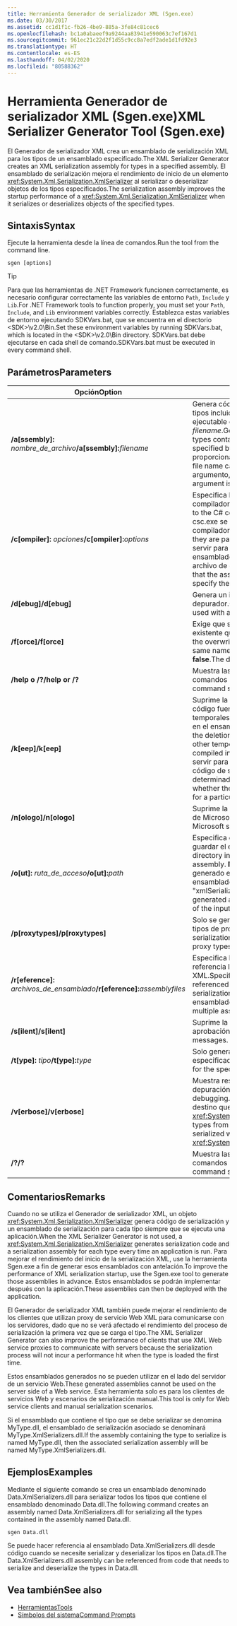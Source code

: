 ```yaml
---
title: Herramienta Generador de serializador XML (Sgen.exe)
ms.date: 03/30/2017
ms.assetid: cc1d1f1c-fb26-4be9-885a-3fe84c81cec6
ms.openlocfilehash: bc1a0abaeef9a9244aa83941e590063c7ef167d1
ms.sourcegitcommit: 961ec21c22d2f1d55c9cc8a7edf2ade1d1fd92e3
ms.translationtype: HT
ms.contentlocale: es-ES
ms.lasthandoff: 04/02/2020
ms.locfileid: "80588362"
---
```

# <a name="xml-serializer-generator-tool-sgenexe"></a><span data-ttu-id="a7fe3-102">Herramienta Generador de serializador XML (Sgen.exe)</span><span class="sxs-lookup"><span data-stu-id="a7fe3-102">XML Serializer Generator Tool (Sgen.exe)</span></span>

<span data-ttu-id="a7fe3-103">El Generador de serializador XML crea un ensamblado de serialización XML para los tipos de un ensamblado especificado.</span><span class="sxs-lookup"><span data-stu-id="a7fe3-103">The XML Serializer Generator creates an XML serialization assembly for types in a specified assembly.</span></span> <span data-ttu-id="a7fe3-104">El ensamblado de serialización mejora el rendimiento de inicio de un elemento <xref:System.Xml.Serialization.XmlSerializer> al serializar o deserializar objetos de los tipos especificados.</span><span class="sxs-lookup"><span data-stu-id="a7fe3-104">The serialization assembly improves the startup performance of a <xref:System.Xml.Serialization.XmlSerializer> when it serializes or deserializes objects of the specified types.</span></span>
  
## <a name="syntax"></a><span data-ttu-id="a7fe3-105">Sintaxis</span><span class="sxs-lookup"><span data-stu-id="a7fe3-105">Syntax</span></span>

<span data-ttu-id="a7fe3-106">Ejecute la herramienta desde la línea de comandos.</span><span class="sxs-lookup"><span data-stu-id="a7fe3-106">Run the tool from the command line.</span></span>
  
```console  
sgen [options]  
```
  
> [!TIP]
> <span data-ttu-id="a7fe3-107">Para que las herramientas de .NET Framework funcionen correctamente, es necesario configurar correctamente las variables de entorno `Path`, `Include` y `Lib`.</span><span class="sxs-lookup"><span data-stu-id="a7fe3-107">For .NET Framework tools to function properly, you must set your `Path`, `Include`, and `Lib` environment variables correctly.</span></span> <span data-ttu-id="a7fe3-108">Establezca estas variables de entorno ejecutando SDKVars.bat, que se encuentra en el directorio \<SDK>\v2.0\Bin.</span><span class="sxs-lookup"><span data-stu-id="a7fe3-108">Set these environment variables by running SDKVars.bat, which is located in the \<SDK>\v2.0\Bin directory.</span></span> <span data-ttu-id="a7fe3-109">SDKVars.bat debe ejecutarse en cada shell de comando.</span><span class="sxs-lookup"><span data-stu-id="a7fe3-109">SDKVars.bat must be executed in every command shell.</span></span>
  
## <a name="parameters"></a><span data-ttu-id="a7fe3-110">Parámetros</span><span class="sxs-lookup"><span data-stu-id="a7fe3-110">Parameters</span></span>  
  
|<span data-ttu-id="a7fe3-111">Opción</span><span class="sxs-lookup"><span data-stu-id="a7fe3-111">Option</span></span>|<span data-ttu-id="a7fe3-112">Descripción</span><span class="sxs-lookup"><span data-stu-id="a7fe3-112">Description</span></span>|  
|------------|-----------------|  
|<span data-ttu-id="a7fe3-113">**/a\[ssembly\]:** _nombre_de_archivo_</span><span class="sxs-lookup"><span data-stu-id="a7fe3-113">**/a\[ssembly\]:**_filename_</span></span>|<span data-ttu-id="a7fe3-114">Genera código de serialización para todos los tipos incluidos en el ensamblado o la aplicación ejecutable especificados por *filename*.</span><span class="sxs-lookup"><span data-stu-id="a7fe3-114">Generates serialization code for all the types contained in the assembly or executable specified by *filename*.</span></span> <span data-ttu-id="a7fe3-115">Solo se puede proporcionar un nombre de archivo.</span><span class="sxs-lookup"><span data-stu-id="a7fe3-115">Only one file name can be provided.</span></span> <span data-ttu-id="a7fe3-116">Si se repite este argumento, se utilizará el último nombre.</span><span class="sxs-lookup"><span data-stu-id="a7fe3-116">If this argument is repeated, the last file name is used.</span></span>|  
|<span data-ttu-id="a7fe3-117">**/c\[ompiler\]:** _opciones_</span><span class="sxs-lookup"><span data-stu-id="a7fe3-117">**/c\[ompiler\]:**_options_</span></span>|<span data-ttu-id="a7fe3-118">Especifica las opciones que se deben pasar al compilador de C#.</span><span class="sxs-lookup"><span data-stu-id="a7fe3-118">Specifies the options to pass to the C# compiler.</span></span> <span data-ttu-id="a7fe3-119">Todas las opciones de csc.exe se admiten tal como se pasan al compilador.</span><span class="sxs-lookup"><span data-stu-id="a7fe3-119">All csc.exe options are supported as they are passed to the compiler.</span></span> <span data-ttu-id="a7fe3-120">Esto puede servir para especificar que se debería firmar el ensamblado, así como para especificar el archivo de clave.</span><span class="sxs-lookup"><span data-stu-id="a7fe3-120">This can be used to specify that the assembly should be signed and to specify the key file.</span></span>|  
|<span data-ttu-id="a7fe3-121">**/d\[ebug\]**</span><span class="sxs-lookup"><span data-stu-id="a7fe3-121">**/d\[ebug\]**</span></span>|<span data-ttu-id="a7fe3-122">Genera un imagen que se puede utilizar con un depurador.</span><span class="sxs-lookup"><span data-stu-id="a7fe3-122">Generates an image that can be used with a debugger.</span></span>|  
|<span data-ttu-id="a7fe3-123">**/f\[orce\]**</span><span class="sxs-lookup"><span data-stu-id="a7fe3-123">**/f\[orce\]**</span></span>|<span data-ttu-id="a7fe3-124">Exige que se sobrescriba un ensamblado existente que tenga el mismo nombre.</span><span class="sxs-lookup"><span data-stu-id="a7fe3-124">Forces the overwriting of an existing assembly of the same name.</span></span> <span data-ttu-id="a7fe3-125">El valor predeterminado es **false**.</span><span class="sxs-lookup"><span data-stu-id="a7fe3-125">The default is **false**.</span></span>|  
|<span data-ttu-id="a7fe3-126">**/help o /?**</span><span class="sxs-lookup"><span data-stu-id="a7fe3-126">**/help or /?**</span></span>|<span data-ttu-id="a7fe3-127">Muestra las opciones y la sintaxis de los comandos para la herramienta.</span><span class="sxs-lookup"><span data-stu-id="a7fe3-127">Displays command syntax and options for the tool.</span></span>|  
|<span data-ttu-id="a7fe3-128">**/k\[eep\]**</span><span class="sxs-lookup"><span data-stu-id="a7fe3-128">**/k\[eep\]**</span></span>|<span data-ttu-id="a7fe3-129">Suprime la eliminación de los archivos de código fuente generados y otros archivos temporales después de que se han compilado en el ensamblado de serialización.</span><span class="sxs-lookup"><span data-stu-id="a7fe3-129">Suppresses the deletion of the generated source files and other temporary files after they have been compiled into the serialization assembly.</span></span> <span data-ttu-id="a7fe3-130">Puede servir para determinar si la herramienta genera código de serialización para un tipo determinado.</span><span class="sxs-lookup"><span data-stu-id="a7fe3-130">This can be used to determine whether the tool is generating serialization code for a particular type.</span></span>|  
|<span data-ttu-id="a7fe3-131">**/n\[ologo\]**</span><span class="sxs-lookup"><span data-stu-id="a7fe3-131">**/n\[ologo\]**</span></span>|<span data-ttu-id="a7fe3-132">Suprime la presentación de la portada de inicio de Microsoft.</span><span class="sxs-lookup"><span data-stu-id="a7fe3-132">Suppresses the display of the Microsoft startup banner.</span></span>|  
|<span data-ttu-id="a7fe3-133">**/o\[ut\]:** _ruta_de_acceso_</span><span class="sxs-lookup"><span data-stu-id="a7fe3-133">**/o\[ut\]:**_path_</span></span>|<span data-ttu-id="a7fe3-134">Especifica el directorio en el que se debe guardar el ensamblado generado.</span><span class="sxs-lookup"><span data-stu-id="a7fe3-134">Specifies the directory in which to save the generated assembly.</span></span> <span data-ttu-id="a7fe3-135">**Nota:**  El nombre del ensamblado generado está compuesto por el nombre del ensamblado de entrada y "xmlSerializers.dll".</span><span class="sxs-lookup"><span data-stu-id="a7fe3-135">**Note:**  The name of the generated assembly is composed of the name of the input assembly plus "xmlSerializers.dll".</span></span>|  
|<span data-ttu-id="a7fe3-136">**/p\[roxytypes\]**</span><span class="sxs-lookup"><span data-stu-id="a7fe3-136">**/p\[roxytypes\]**</span></span>|<span data-ttu-id="a7fe3-137">Solo se genera código de serialización para los tipos de proxy de servicio Web XML.</span><span class="sxs-lookup"><span data-stu-id="a7fe3-137">Generates serialization code only for the XML Web service proxy types.</span></span>|  
|<span data-ttu-id="a7fe3-138">**/r\[eference\]:** _archivos_de_ensamblado_</span><span class="sxs-lookup"><span data-stu-id="a7fe3-138">**/r\[eference\]:**_assemblyfiles_</span></span>|<span data-ttu-id="a7fe3-139">Especifica los ensamblados a los que hacen referencia los tipos que requieren serialización XML.</span><span class="sxs-lookup"><span data-stu-id="a7fe3-139">Specifies the assemblies that are referenced by the types requiring XML serialization.</span></span> <span data-ttu-id="a7fe3-140">Acepta varios archivos de ensamblado separados por comas.</span><span class="sxs-lookup"><span data-stu-id="a7fe3-140">Accepts multiple assembly files separated by commas.</span></span>|  
|<span data-ttu-id="a7fe3-141">**/s\[ilent\]**</span><span class="sxs-lookup"><span data-stu-id="a7fe3-141">**/s\[ilent\]**</span></span>|<span data-ttu-id="a7fe3-142">Suprime la presentación de mensajes de aprobación.</span><span class="sxs-lookup"><span data-stu-id="a7fe3-142">Suppresses the display of success messages.</span></span>|  
|<span data-ttu-id="a7fe3-143">**/t\[ype\]:** _tipo_</span><span class="sxs-lookup"><span data-stu-id="a7fe3-143">**/t\[ype\]:**_type_</span></span>|<span data-ttu-id="a7fe3-144">Solo genera código de serialización para el tipo especificado.</span><span class="sxs-lookup"><span data-stu-id="a7fe3-144">Generates serialization code only for the specified type.</span></span>|  
|<span data-ttu-id="a7fe3-145">**/v\[erbose\]**</span><span class="sxs-lookup"><span data-stu-id="a7fe3-145">**/v\[erbose\]**</span></span>|<span data-ttu-id="a7fe3-146">Muestra resultados detallados para la depuración.</span><span class="sxs-lookup"><span data-stu-id="a7fe3-146">Displays verbose output for debugging.</span></span> <span data-ttu-id="a7fe3-147">Enumera tipos del ensamblado de destino que no se pueden serializar con <xref:System.Xml.Serialization.XmlSerializer>.</span><span class="sxs-lookup"><span data-stu-id="a7fe3-147">Lists types from the target assembly that cannot be serialized with the <xref:System.Xml.Serialization.XmlSerializer>.</span></span>|  
|<span data-ttu-id="a7fe3-148">**/?**</span><span class="sxs-lookup"><span data-stu-id="a7fe3-148">**/?**</span></span>|<span data-ttu-id="a7fe3-149">Muestra las opciones y la sintaxis de los comandos para la herramienta.</span><span class="sxs-lookup"><span data-stu-id="a7fe3-149">Displays command syntax and options for the tool.</span></span>|  
  
## <a name="remarks"></a><span data-ttu-id="a7fe3-150">Comentarios</span><span class="sxs-lookup"><span data-stu-id="a7fe3-150">Remarks</span></span>  
 <span data-ttu-id="a7fe3-151">Cuando no se utiliza el Generador de serializador XML, un objeto <xref:System.Xml.Serialization.XmlSerializer> genera código de serialización y un ensamblado de serialización para cada tipo siempre que se ejecuta una aplicación.</span><span class="sxs-lookup"><span data-stu-id="a7fe3-151">When the XML Serializer Generator is not used, a <xref:System.Xml.Serialization.XmlSerializer> generates serialization code and a serialization assembly for each type every time an application is run.</span></span> <span data-ttu-id="a7fe3-152">Para mejorar el rendimiento del inicio de la serialización XML, use la herramienta Sgen.exe a fin de generar esos ensamblados con antelación.</span><span class="sxs-lookup"><span data-stu-id="a7fe3-152">To improve the performance of XML serialization startup, use the Sgen.exe tool to generate those assemblies in advance.</span></span> <span data-ttu-id="a7fe3-153">Estos ensamblados se podrán implementar después con la aplicación.</span><span class="sxs-lookup"><span data-stu-id="a7fe3-153">These assemblies can then be deployed with the application.</span></span>  
  
 <span data-ttu-id="a7fe3-154">El Generador de serializador XML también puede mejorar el rendimiento de los clientes que utilizan proxy de servicio Web XML para comunicarse con los servidores, dado que no se verá afectado el rendimiento del proceso de serialización la primera vez que se carga el tipo.</span><span class="sxs-lookup"><span data-stu-id="a7fe3-154">The XML Serializer Generator can also improve the performance of clients that use XML Web service proxies to communicate with servers because the serialization process will not incur a performance hit when the type is loaded the first time.</span></span>  
  
 <span data-ttu-id="a7fe3-155">Estos ensamblados generados no se pueden utilizar en el lado del servidor de un servicio Web.</span><span class="sxs-lookup"><span data-stu-id="a7fe3-155">These generated assemblies cannot be used on the server side of a Web service.</span></span> <span data-ttu-id="a7fe3-156">Esta herramienta solo es para los clientes de servicios Web y escenarios de serialización manual.</span><span class="sxs-lookup"><span data-stu-id="a7fe3-156">This tool is only for Web service clients and manual serialization scenarios.</span></span>  
  
 <span data-ttu-id="a7fe3-157">Si el ensamblado que contiene el tipo que se debe serializar se denomina MyType.dll, el ensamblado de serialización asociado se denominará MyType.XmlSerializers.dll.</span><span class="sxs-lookup"><span data-stu-id="a7fe3-157">If the assembly containing the type to serialize is named MyType.dll, then the associated serialization assembly will be named MyType.XmlSerializers.dll.</span></span>  
  
## <a name="examples"></a><span data-ttu-id="a7fe3-158">Ejemplos</span><span class="sxs-lookup"><span data-stu-id="a7fe3-158">Examples</span></span>  
 <span data-ttu-id="a7fe3-159">Mediante el siguiente comando se crea un ensamblado denominado Data.XmlSerializers.dll para serializar todos los tipos que contiene el ensamblado denominado Data.dll.</span><span class="sxs-lookup"><span data-stu-id="a7fe3-159">The following command creates an assembly named Data.XmlSerializers.dll for serializing all the types contained in the assembly named Data.dll.</span></span>  
  
```console  
sgen Data.dll
```  
  
 <span data-ttu-id="a7fe3-160">Se puede hacer referencia al ensamblado Data.XmlSerializers.dll desde código cuando se necesite serializar y deserializar los tipos en Data.dll.</span><span class="sxs-lookup"><span data-stu-id="a7fe3-160">The Data.XmlSerializers.dll assembly can be referenced from code that needs to serialize and deserialize the types in Data.dll.</span></span>  
  
## <a name="see-also"></a><span data-ttu-id="a7fe3-161">Vea también</span><span class="sxs-lookup"><span data-stu-id="a7fe3-161">See also</span></span>

- [<span data-ttu-id="a7fe3-162">Herramientas</span><span class="sxs-lookup"><span data-stu-id="a7fe3-162">Tools</span></span>](../../../docs/framework/tools/index.md)
- [<span data-ttu-id="a7fe3-163">Símbolos del sistema</span><span class="sxs-lookup"><span data-stu-id="a7fe3-163">Command Prompts</span></span>](../../../docs/framework/tools/developer-command-prompt-for-vs.md)

